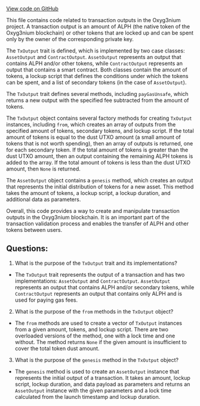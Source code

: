 [View code on GitHub](https://github.com/alephium/alephium/protocol/src/main/scala/org/alephium/protocol/model/TxOutput.scala)

This file contains code related to transaction outputs in the Oxyg3nium project. A transaction output is an amount of ALPH (the native token of the Oxyg3nium blockchain) or other tokens that are locked up and can be spent only by the owner of the corresponding private key. 

The `TxOutput` trait is defined, which is implemented by two case classes: `AssetOutput` and `ContractOutput`. `AssetOutput` represents an output that contains ALPH and/or other tokens, while `ContractOutput` represents an output that contains a smart contract. Both classes contain the amount of tokens, a lockup script that defines the conditions under which the tokens can be spent, and a list of secondary tokens (in the case of `AssetOutput`). 

The `TxOutput` trait defines several methods, including `payGasUnsafe`, which returns a new output with the specified fee subtracted from the amount of tokens. 

The `TxOutput` object contains several factory methods for creating `TxOutput` instances, including `from`, which creates an array of outputs from the specified amount of tokens, secondary tokens, and lockup script. If the total amount of tokens is equal to the dust UTXO amount (a small amount of tokens that is not worth spending), then an array of outputs is returned, one for each secondary token. If the total amount of tokens is greater than the dust UTXO amount, then an output containing the remaining ALPH tokens is added to the array. If the total amount of tokens is less than the dust UTXO amount, then `None` is returned. 

The `AssetOutput` object contains a `genesis` method, which creates an output that represents the initial distribution of tokens for a new asset. This method takes the amount of tokens, a lockup script, a lockup duration, and additional data as parameters. 

Overall, this code provides a way to create and manipulate transaction outputs in the Oxyg3nium blockchain. It is an important part of the transaction validation process and enables the transfer of ALPH and other tokens between users.
## Questions: 
 1. What is the purpose of the `TxOutput` trait and its implementations?
- The `TxOutput` trait represents the output of a transaction and has two implementations: `AssetOutput` and `ContractOutput`. `AssetOutput` represents an output that contains ALPH and/or secondary tokens, while `ContractOutput` represents an output that contains only ALPH and is used for paying gas fees.

2. What is the purpose of the `from` methods in the `TxOutput` object?
- The `from` methods are used to create a vector of `TxOutput` instances from a given amount, tokens, and lockup script. There are two overloaded versions of the method, one with a lock time and one without. The method returns `None` if the given amount is insufficient to cover the total token dust amount.

3. What is the purpose of the `genesis` method in the `TxOutput` object?
- The `genesis` method is used to create an `AssetOutput` instance that represents the initial output of a transaction. It takes an amount, lockup script, lockup duration, and data payload as parameters and returns an `AssetOutput` instance with the given parameters and a lock time calculated from the launch timestamp and lockup duration.